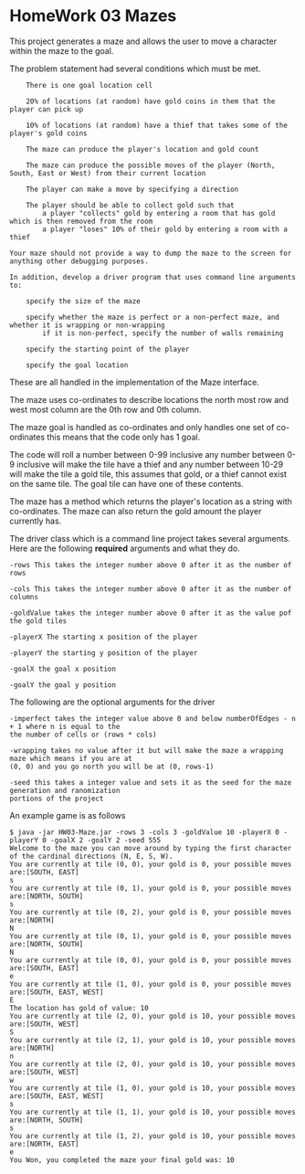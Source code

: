 # HomeWork 03 Mazes

This project generates a maze and allows the user to move a character within the maze to the goal.

The problem statement had several conditions which must be met.

```
    There is one goal location cell

    20% of locations (at random) have gold coins in them that the player can pick up

    10% of locations (at random) have a thief that takes some of the player's gold coins

    The maze can produce the player's location and gold count

    The maze can produce the possible moves of the player (North, South, East or West) from their current location

    The player can make a move by specifying a direction

    The player should be able to collect gold such that
        a player "collects" gold by entering a room that has gold which is then removed from the room
        a player "loses" 10% of their gold by entering a room with a thief

Your maze should not provide a way to dump the maze to the screen for anything other debugging purposes.

In addition, develop a driver program that uses command line arguments to:

    specify the size of the maze

    specify whether the maze is perfect or a non-perfect maze, and whether it is wrapping or non-wrapping
        if it is non-perfect, specify the number of walls remaining

    specify the starting point of the player

    specify the goal location
```

These are all handled in the implementation of the Maze interface.

The maze uses co-ordinates to describe locations the north most row and west most column are the 0th
row and 0th column.

The maze goal is handled as co-ordinates and only handles one set of co-ordinates this means that 
the code only has 1 goal. 

The code will roll a number between 0-99 inclusive any number between 0-9 inclusive will make the
tile have a thief and any number between 10-29 will make the tile a gold tile, this assumes that 
gold, or a thief cannot exist on the same tile. The goal tile can have one of these contents.

The maze has a method which returns the player's location as a string with co-ordinates. The maze 
can also return the gold amount the player currently has.

The driver class which is a command line project takes several arguments.
Here are the following **required** arguments and what they do.
```
-rows This takes the integer number above 0 after it as the number of rows

-cols This takes the integer number above 0 after it as the number of columns

-goldValue takes the integer number above 0 after it as the value pof the gold tiles

-playerX The starting x position of the player

-playerY the starting y position of the player

-goalX the goal x position

-goalY the goal y position
```

The following are the optional arguments for the driver

```
-imperfect takes the integer value above 0 and below numberOfEdges - n + 1 where n is equal to the 
the number of cells or (rows * cols)

-wrapping takes no value after it but will make the maze a wrapping maze which means if you are at 
(0, 0) and you go north you will be at (0, rows-1)

-seed this takes a integer value and sets it as the seed for the maze generation and ranomization 
portions of the project
```

An example game is as follows
```
$ java -jar HW03-Maze.jar -rows 3 -cols 3 -goldValue 10 -playerX 0 -playerY 0 -goalX 2 -goalY 2 -seed 555
Welcome to the maze you can move around by typing the first character of the cardinal directions (N, E, S, W).
You are currently at tile (0, 0), your gold is 0, your possible moves are:[SOUTH, EAST]
s
You are currently at tile (0, 1), your gold is 0, your possible moves are:[NORTH, SOUTH]
s
You are currently at tile (0, 2), your gold is 0, your possible moves are:[NORTH]
N
You are currently at tile (0, 1), your gold is 0, your possible moves are:[NORTH, SOUTH]
N
You are currently at tile (0, 0), your gold is 0, your possible moves are:[SOUTH, EAST]
e
You are currently at tile (1, 0), your gold is 0, your possible moves are:[SOUTH, EAST, WEST]
E
The location has gold of value: 10
You are currently at tile (2, 0), your gold is 10, your possible moves are:[SOUTH, WEST]
S
You are currently at tile (2, 1), your gold is 10, your possible moves are:[NORTH]
n
You are currently at tile (2, 0), your gold is 10, your possible moves are:[SOUTH, WEST]
w
You are currently at tile (1, 0), your gold is 10, your possible moves are:[SOUTH, EAST, WEST]
s
You are currently at tile (1, 1), your gold is 10, your possible moves are:[NORTH, SOUTH]
s
You are currently at tile (1, 2), your gold is 10, your possible moves are:[NORTH, EAST]
e
You Won, you completed the maze your final gold was: 10
```